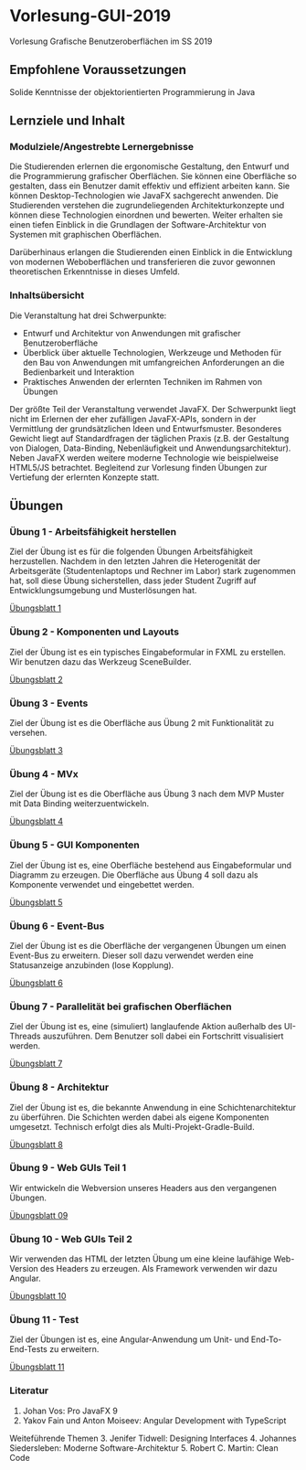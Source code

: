 # Vorlesung-GUI-2019
Vorlesung Grafische Benutzeroberflächen im SS 2019

## Empfohlene Voraussetzungen

Solide Kenntnisse der objektorientierten Programmierung in Java

## Lernziele und Inhalt

### Modulziele/Angestrebte Lernergebnisse

Die Studierenden erlernen die ergonomische Gestaltung, den Entwurf und die Programmierung grafischer Oberflächen. Sie können eine Oberfläche so gestalten, dass ein Benutzer damit effektiv und effizient arbeiten kann. Sie können Desktop-Technologien wie JavaFX sachgerecht anwenden. Die Studierenden verstehen die zugrundeliegenden Architekturkonzepte und können diese Technologien einordnen und bewerten. Weiter erhalten sie einen tiefen Einblick in die Grundlagen der Software-Architektur von Systemen mit graphischen Oberflächen.

Darüberhinaus erlangen die Studierenden einen Einblick in die Entwicklung von modernen Weboberflächen und transferieren die zuvor gewonnen theoretischen Erkenntnisse in dieses Umfeld.

### Inhaltsübersicht

Die Veranstaltung hat drei Schwerpunkte:
* Entwurf und Architektur von Anwendungen mit grafischer Benutzeroberfläche
* Überblick über aktuelle Technologien, Werkzeuge und Methoden für den Bau von Anwendungen mit umfangreichen Anforderungen an die Bedienbarkeit und Interaktion
* Praktisches Anwenden der erlernten Techniken im Rahmen von Übungen

Der größte Teil der Veranstaltung verwendet JavaFX. Der Schwerpunkt liegt nicht im Erlernen der eher zufälligen JavaFX-APIs, sondern in der Vermittlung der grundsätzlichen Ideen und Entwurfsmuster.
Besonderes Gewicht liegt auf Standardfragen der täglichen Praxis (z.B. der Gestaltung von Dialogen, Data-Binding, Nebenläufigkeit und Anwendungsarchitektur). Neben JavaFX werden weitere moderne Technologie wie beispielweise HTML5/JS betrachtet.
Begleitend zur Vorlesung finden Übungen zur Vertiefung der erlernten Konzepte statt.

## Übungen
### Übung 1 - Arbeitsfähigkeit herstellen
Ziel der Übung ist es für die folgenden Übungen Arbeitsfähigkeit herzustellen. Nachdem in den letzten Jahren die Heterogenität der Arbeitsgeräte (Studentenlaptops und Rechner im Labor) stark zugenommen hat, soll diese Übung sicherstellen, dass jeder Student Zugriff auf Entwicklungsumgebung und Musterlösungen hat.

<a href="docbase/U-01-Arbeitsfaehigkeit.pdf">Übungsblatt 1</a>

### Übung 2 - Komponenten und Layouts
Ziel der Übung ist es ein typisches Eingabeformular in FXML zu erstellen. Wir benutzen dazu das Werkzeug SceneBuilder.

<a href="docbase/U-02-Layout.pdf">Übungsblatt 2</a>

### Übung 3 - Events
Ziel der Übung ist es die Oberfläche aus Übung 2 mit Funktionalität zu versehen.

<a href="docbase/U-03-Events.pdf">Übungsblatt 3</a>

### Übung 4 - MVx
Ziel der Übung ist es die Oberfläche aus Übung 3 nach dem MVP Muster mit Data Binding weiterzuentwickeln.

<a href="docbase/U-04-MVx.pdf">Übungsblatt 4</a>

### Übung 5 - GUI Komponenten
Ziel der Übung ist es, eine Oberfläche bestehend aus Eingabeformular und Diagramm zu erzeugen. Die Oberfläche aus Übung 4 soll dazu als Komponente verwendet und eingebettet werden.

<a href="docbase/U-05-GUI-Komponenten.pdf">Übungsblatt 5</a>

### Übung 6 - Event-Bus
Ziel der Übung ist es die Oberfläche der vergangenen Übungen um einen Event-Bus zu erweitern. Dieser soll dazu verwendet werden eine Statusanzeige anzubinden (lose Kopplung).

<a href="docbase/U-06-EventBus.pdf">Übungsblatt 6</a>

### Übung 7 - Parallelität bei grafischen Oberflächen
Ziel der Übung ist es, eine (simuliert) langlaufende Aktion außerhalb des UI-Threads auszuführen. Dem Benutzer soll dabei ein Fortschritt visualisiert werden.

<a href="docbase/U-07-Parallelitaet.pdf">Übungsblatt 7</a>

### Übung 8 - Architektur
Ziel der Übung ist es, die bekannte Anwendung in eine Schichtenarchitektur zu überführen. Die Schichten werden dabei als eigene Komponenten umgesetzt. Technisch erfolgt dies als Multi-Projekt-Gradle-Build.

<a href="docbase/U-08-Architektur.pdf">Übungsblatt 8</a>

### Übung 9 - Web GUIs Teil 1
Wir entwickeln die Webversion unseres Headers aus den vergangenen Übungen.

<a href="docbase/U-09-Web01.pdf">Übungsblatt 09</a>

### Übung 10 - Web GUIs Teil 2
Wir verwenden das HTML der letzten Übung um eine kleine laufähige Web-Version des Headers zu erzeugen. Als Framework verwenden wir dazu Angular.

<a href="docbase/U-10-Web02.pdf">Übungsblatt 10</a>

### Übung 11 - Test
Ziel der Übungen ist es, eine Angular-Anwendung um Unit- und End-To-End-Tests zu erweitern.

<a href="docbase/U-11-Test.pdf">Übungsblatt 11</a>

### Literatur
1. Johan Vos: Pro JavaFX 9
2. Yakov Fain und Anton Moiseev: Angular Development with TypeScript

Weiteführende Themen
3. Jenifer Tidwell: Designing Interfaces
4. Johannes Siedersleben: Moderne Software-Architektur
5. Robert C. Martin: Clean Code
